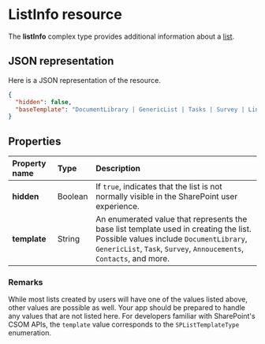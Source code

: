 # ListInfo resource

The **listInfo** complex type provides additional information about a [list][].

[list]: list.md

## JSON representation

Here is a JSON representation of the resource.

<!-- {
  "blockType": "resource",
  "optionalProperties": [
  ],
  "@odata.type": "microsoft.graph.listInfo"
}-->

```json
{
  "hidden": false,
  "baseTemplate": "DocumentLibrary | GenericList | Tasks | Survey | Links | Announcements | Contacts | ..."
}
```

## Properties

| Property name | Type    | Description
|:--------------|:--------|:------------------------------------------------
| **hidden**    | Boolean | If `true`, indicates that the list is not normally visible in the SharePoint user experience.
| **template**  | String  | An enumerated value that represents the base list template used in creating the list. Possible values include `DocumentLibrary`, `GenericList`, `Task`, `Survey`, `Annoucements`, `Contacts`, and more.

### Remarks

While most lists created by users will have one of the values listed above, other values are possible as well.
Your app should be prepared to handle any values that are not listed here.
For developers familiar with SharePoint's CSOM APIs, the `template` value corresponds to the `SPListTemplateType` enumeration.

<!-- uuid: 8fcb5dbc-d5aa-4681-8e31-b001d5168d79
2015-10-25 14:57:30 UTC -->
<!-- {
  "type": "#page.annotation",
  "description": "",
  "keywords": "",
  "section": "documentation",
  "tocPath": ""
}-->